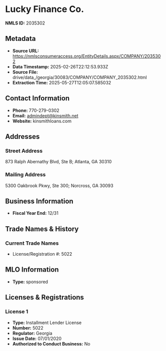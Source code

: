 # Lucky Finance Co.

**NMLS ID:** 2035302

## Metadata
- **Source URL:** https://nmlsconsumeraccess.org/EntityDetails.aspx/COMPANY/2035302
- **Data Timestamp:** 2025-02-26T22:12:53.933Z
- **Source File:** drive/data_/georgia/30083/COMPANY/COMPANY_2035302.html
- **Extraction Time:** 2025-05-27T12:05:07.585032

## Contact Information
- **Phone:** 770-279-0302
- **Email:** admindept@kinsmith.net
- **Website:** kinsmithloans.com

## Addresses
### Street Address
873 Ralph Abernathy Blvd, Ste B; Atlanta, GA 30310

### Mailing Address
5300 Oakbrook Pkwy, Ste 300; Norcross, GA 30093

## Business Information
- **Fiscal Year End:** 12/31

## Trade Names & History
### Current Trade Names
- License/Registration #: 5022

## MLO Information
- **Type:** sponsored

## Licenses & Registrations

### License 1
- **Type:** Installment Lender License
- **Number:** 5022
- **Regulator:** Georgia
- **Issue Date:** 07/01/2020
- **Authorized to Conduct Business:** No
